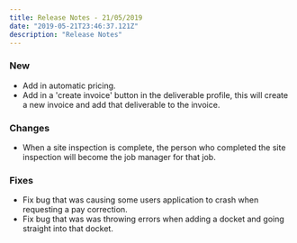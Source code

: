 ```yaml
---
title: Release Notes - 21/05/2019
date: "2019-05-21T23:46:37.121Z"
description: "Release Notes"
---
```


### New

- Add in automatic pricing.
- Add in a 'create invoice' button in the deliverable profile, this will create a new invoice and add that deliverable to the invoice.

### Changes

- When a site inspection is complete, the person who completed the site inspection will become the job manager for that job.

### Fixes

- Fix bug that was causing some users application to crash when requesting a pay correction.
- Fix bug that was was throwing errors when adding a docket and going straight into that docket.

